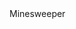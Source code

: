 <!DOCTYPE html>
<html lang="en-us">
  <head>
    <meta charset="utf-8">
    <meta http-equiv="Content-Type" content="text/html; charset=utf-8">
    <title>Unity WebGL Player | Minesweeper</title>
    <link rel="shortcut icon" href="TemplateData/favicon.ico">
    <link rel="stylesheet" href="TemplateData/style.css">
  </head>
  <body>
    <div id="unity-container" class="unity-desktop">
      <canvas id="unity-canvas" width=960 height=600 tabindex="-1"></canvas>
      <div id="unity-loading-bar">
        <div id="unity-logo"></div>
        <div id="unity-progress-bar-empty">
          <div id="unity-progress-bar-full"></div>
        </div>
      </div>
      <div id="unity-warning"> </div>
      <div id="unity-footer">
        <div id="unity-webgl-logo"></div>
        <div id="unity-fullscreen-button"></div>
        <div id="unity-build-title">Minesweeper</div>
      </div>
    </div>
    <script>

      var container = document.querySelector("#unity-container");
      var canvas = document.querySelector("#unity-canvas");
      var loadingBar = document.querySelector("#unity-loading-bar");
      var progressBarFull = document.querySelector("#unity-progress-bar-full");
      var fullscreenButton = document.querySelector("#unity-fullscreen-button");
      var warningBanner = document.querySelector("#unity-warning");

      // Shows a temporary message banner/ribbon for a few seconds, or
      // a permanent error message on top of the canvas if type=='error'.
      // If type=='warning', a yellow highlight color is used.
      // Modify or remove this function to customize the visually presented
      // way that non-critical warnings and error messages are presented to the
      // user.
      function unityShowBanner(msg, type) {
        function updateBannerVisibility() {
          warningBanner.style.display = warningBanner.children.length ? 'block' : 'none';
        }
        var div = document.createElement('div');
        div.innerHTML = msg;
        warningBanner.appendChild(div);
        if (type == 'error') div.style = 'background: red; padding: 10px;';
        else {
          if (type == 'warning') div.style = 'background: yellow; padding: 10px;';
          setTimeout(function() {
            warningBanner.removeChild(div);
            updateBannerVisibility();
          }, 5000);
        }
        updateBannerVisibility();
      }

      var buildUrl = "Build";
      var loaderUrl = buildUrl + "/Minesweeper.loader.js";
      var config = {
        dataUrl: buildUrl + "/Minesweeper.data.unityweb",
        frameworkUrl: buildUrl + "/Minesweeper.framework.js.unityweb",
        codeUrl: buildUrl + "/Minesweeper.wasm.unityweb",
        streamingAssetsUrl: "StreamingAssets",
        companyName: "Julian0555",
        productName: "Minesweeper",
        productVersion: "1.0",
        showBanner: unityShowBanner,
      };

      // By default Unity keeps WebGL canvas render target size matched with
      // the DOM size of the canvas element (scaled by window.devicePixelRatio)
      // Set this to false if you want to decouple this synchronization from
      // happening inside the engine, and you would instead like to size up
      // the canvas DOM size and WebGL render target sizes yourself.
      // config.matchWebGLToCanvasSize = false;

      if (/iPhone|iPad|iPod|Android/i.test(navigator.userAgent)) {
        // Mobile device style: fill the whole browser client area with the game canvas:

        var meta = document.createElement('meta');
        meta.name = 'viewport';
        meta.content = 'width=device-width, height=device-height, initial-scale=1.0, user-scalable=no, shrink-to-fit=yes';
        document.getElementsByTagName('head')[0].appendChild(meta);
        container.className = "unity-mobile";
        canvas.className = "unity-mobile";

        // To lower canvas resolution on mobile devices to gain some
        // performance, uncomment the following line:
        // config.devicePixelRatio = 1;


      } else {
        // Desktop style: Render the game canvas in a window that can be maximized to fullscreen:

        canvas.style.width = "960px";
        canvas.style.height = "600px";
      }

      loadingBar.style.display = "block";

      var script = document.createElement("script");
      script.src = loaderUrl;
      script.onload = () => {
        createUnityInstance(canvas, config, (progress) => {
          progressBarFull.style.width = 100 * progress + "%";
              }).then((unityInstance) => {
                loadingBar.style.display = "none";
                fullscreenButton.onclick = () => {
                  unityInstance.SetFullscreen(1);
                };
              }).catch((message) => {
                alert(message);
              });
            };

      document.body.appendChild(script);

    </script>
  </body>
</html>
